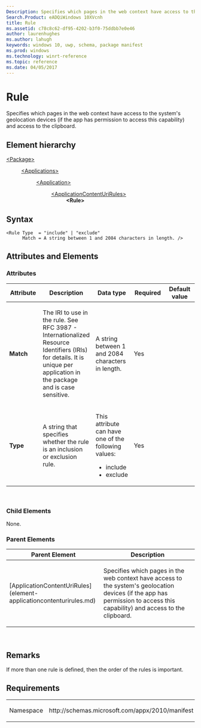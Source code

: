 ```yaml
---
Description: Specifies which pages in the web context have access to the system's geolocation devices and access to the clipboard.
Search.Product: eADQiWindows 10XVcnh
title: Rule
ms.assetid: c78c8c62-df95-4202-b3f0-75ddbb7e0e46
author: laurenhughes
ms.author: lahugh
keywords: windows 10, uwp, schema, package manifest
ms.prod: windows
ms.technology: winrt-reference
ms.topic: reference
ms.date: 04/05/2017
---
```


# Rule


Specifies which pages in the web context have access to the system's geolocation devices (if the app has permission to access this capability) and access to the clipboard.

## Element hierarchy

<dl>
<dt><a href="element-package.md">&lt;Package&gt;</a></dt>
<dd>
<dl>
<dt><a href="element-applications.md">&lt;Applications&gt;</a></dt>
<dd>
<dl>
<dt><a href="element-application.md">&lt;Application&gt;</a></dt>
<dd>
<dl>
<dt><a href="element-applicationcontenturirules.md">&lt;ApplicationContentUriRules&gt;</a></dt>
<dd><b>&lt;Rule&gt;</b></dd>
</dl>
</dd>
</dl>
</dd>
</dl>
</dd>
</dl>

## Syntax

``` syntax
<Rule Type  = "include" | "exclude"
      Match = A string between 1 and 2084 characters in length. />
```

## Attributes and Elements


### Attributes

<table>
<colgroup>
<col width="20%" />
<col width="20%" />
<col width="20%" />
<col width="20%" />
<col width="20%" />
</colgroup>
<thead>
<tr class="header">
<th>Attribute</th>
<th>Description</th>
<th>Data type</th>
<th>Required</th>
<th>Default value</th>
</tr>
</thead>
<tbody>
<tr class="odd">
<td><strong>Match</strong></td>
<td><p>The IRI to use in the rule. See RFC 3987 - Internationalized Resource Identifiers (IRIs) for details. It is unique per application in the package and is case sensitive.</p></td>
<td>A string between 1 and 2084 characters in length.</td>
<td>Yes</td>
<td></td>
</tr>
<tr class="even">
<td><strong>Type</strong></td>
<td><p>A string that specifies whether the rule is an inclusion or exclusion rule.</p></td>
<td><p>This attribute can have one of the following values:</p>
<ul>
<li>include</li>
<li>exclude</li>
</ul></td>
<td>Yes</td>
<td></td>
</tr>
</tbody>
</table>

 

### Child Elements

None.

### Parent Elements

<table>
<colgroup>
<col width="50%" />
<col width="50%" />
</colgroup>
<thead>
<tr class="header">
<th>Parent Element</th>
<th>Description</th>
</tr>
</thead>
<tbody>
<tr class="odd">
<td>[ApplicationContentUriRules](element-applicationcontenturirules.md)</td>
<td><p>Specifies which pages in the web context have access to the system's geolocation devices (if the app has permission to access this capability) and access to the clipboard.</p></td>
</tr>
</tbody>
</table>

 

## Remarks

If more than one rule is defined, then the order of the rules is important.

## Requirements

<table>
<colgroup>
<col width="50%" />
<col width="50%" />
</colgroup>
<tbody>
<tr class="odd">
<td><p>Namespace</p></td>
<td><p>http://schemas.microsoft.com/appx/2010/manifest</p></td>
</tr>
</tbody>
</table>

 

 



